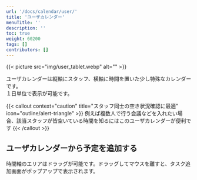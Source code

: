 ```yaml
---
url: '/docs/calendar/user/'
title: 'ユーザカレンダー'
menuTitle: ''
description: ''
toc: true
weight: 60200
tags: []
contributors: []
---
```


{{< picture src="img/user_tablet.webp" alt="" >}}

ユーザカレンダーは縦軸にスタッフ、横軸に時間を置いた少し特殊なカレンダーです。  
１日単位で表示が可能です。

{{< callout context="caution" title="スタッフ同士の空き状況確認に最適" icon="outline/alert-triangle" >}}
例えば複数人で行う会議などを入れたい場合、該当スタッフが皆空いている時間を知るにはこのユーザカレンダーが便利です
{{< /callout >}}

## ユーザカレンダーから予定を追加する

時間軸のエリアはドラッグが可能です。ドラッグしてマウスを離すと、タスク追加画面がポップアップで表示されます。
